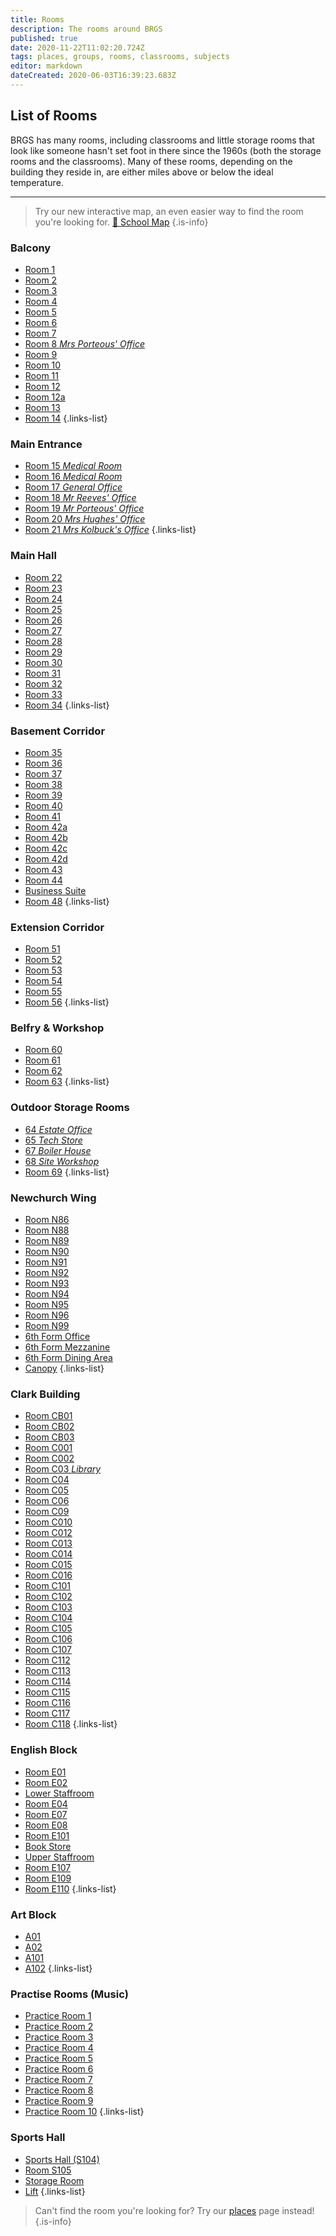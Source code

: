 ```yaml
---
title: Rooms
description: The rooms around BRGS
published: true
date: 2020-11-22T11:02:20.724Z
tags: places, groups, rooms, classrooms, subjects
editor: markdown
dateCreated: 2020-06-03T16:39:23.683Z
---
```


## List of Rooms

BRGS has many rooms, including classrooms and little storage rooms that look like someone hasn't set foot in there since the 1960s (both the storage rooms and the classrooms).
Many of these rooms, depending on the building they reside in, are either miles above or below the ideal temperature.

---
> Try our new interactive map, an even easier way to find the room you're looking for.
> [📌 School Map](/map)
{.is-info}


### Balcony
- [Room 1](/groups/rooms/science/1)
- [Room 2](/groups/rooms/office/2)
- [Room 3](/groups/rooms/science/3)
- [Room 4](/groups/rooms/other/4)
- [Room 5](/groups/rooms/science/5)
- [Room 6](/groups/rooms/other/6)
- [Room 7](/groups/rooms/science/7)
- [Room 8 *Mrs Porteous' Office*](/groups/rooms/office/8)
- [Room 9](/groups/rooms/science/9)
- [Room 10](/groups/rooms/science/10)
- [Room 11](/groups/rooms/science/11)
- [Room 12](/groups/rooms/science/12)
- [Room 12a](/groups/rooms/other/12a)
- [Room 13](/groups/rooms/science/13)
- [Room 14](/groups/rooms/other/14)
{.links-list}
### Main Entrance
- [Room 15 *Medical Room*](/groups/rooms/other/15)
- [Room 16 *Medical Room*](/groups/rooms/other/16)
- [Room 17 *General Office*](/groups/rooms/other/17)
- [Room 18 *Mr Reeves' Office*](/groups/rooms/office/18)
- [Room 19 *Mr Porteous' Office*](/groups/rooms/office/19)
- [Room 20 *Mrs Hughes' Office*](/groups/rooms/office/20)
- [Room 21 *Mrs Kolbuck's Office*](/groups/rooms/office/21)
{.links-list}
### Main Hall
- [Room 22](/groups/rooms/history/22)
- [Room 23](/groups/rooms/history/23)
- [Room 24](/groups/rooms/rs/24)
- [Room 25](/groups/rooms/rs/25)
- [Room 26](/groups/rooms/rs/26)
- [Room 27](/groups/rooms/office/27)
- [Room 28](/groups/rooms/computing/28)
- [Room 29](/groups/rooms/computing/29)
- [Room 30](/groups/rooms/other/30)
- [Room 31](/groups/rooms/history/31)
- [Room 32](/groups/rooms/history/32)
- [Room 33](/groups/rooms/history/33)
- [Room 34](/groups/rooms/history/34)
{.links-list}
### Basement Corridor
- [Room 35](/groups/places/large-staffroom)
- [Room 36](/groups/rooms/office/36)
- [Room 37](/groups/rooms/textiles/37)
- [Room 38](/groups/rooms/computing/38)
- [Room 39](/groups/rooms/food-tech/39)
- [Room 40](/groups/rooms/other/40)
- [Room 41](/groups/rooms/food-tech/41)
- [Room 42a](/groups/rooms/other/42a)
- [Room 42b](/groups/rooms/other/42b)
- [Room 42c](/groups/rooms/other/42c)
- [Room 42d](/groups/rooms/other/42d)
- [Room 43](/groups/places/small-staffroom)
- [Room 44](/groups/places/staff-computer-room)
- [Business Suite](/groups/places/business-suite)
- [Room 48](/groups/rooms/pastoral-suite)
{.links-list}
### Extension Corridor
- [Room 51](/groups/rooms/music/51)
- [Room 52](/groups/rooms/music/52)
- [Room 53](/groups/rooms/music/53)
- [Room 54](/groups/rooms/geography/54)
- [Room 55](/groups/rooms/geography/55)
- [Room 56](/groups/rooms/geography/56)
{.links-list}

### Belfry & Workshop
- [Room 60](/groups/rooms/dt/60)
- [Room 61](/groups/rooms/dt/61)
- [Room 62](/groups/rooms/science/62)
- [Room 63](/groups/rooms/science/63)
{.links-list}
### Outdoor Storage Rooms
- [64 *Estate Office*](/groups/places/estate-office)
- [65 *Tech Store*](/groups/places/tech-store)
- [67 *Boiler House*](/groups/places/boiler-house)
- [68 *Site Workshop*](/groups/places/site-workshop)
- [Room 69](groups/rooms/art/69)
{.links-list}
### Newchurch Wing
- [Room N86](/groups/rooms/other/n86)
- [Room N88](/groups/rooms/computing/n88)
- [Room N89](/groups/rooms/psychology/n89)
- [Room N90](/groups/rooms/psychology/n90)
- [Room N91](/groups/rooms/psychology/n91)
- [Room N92](/groups/rooms/psychology/n92)
- [Room N93](/groups/rooms/other/n93)
- [Room N94](/groups/rooms/drama/94)
- [Room N95](/groups/rooms/other/n95)
- [Room N96](/groups/rooms/pshce/n96)
- [Room N99](/groups/rooms/computing/n99)
- [6th Form Office](/groups/rooms/office/6th-form-office)
- [6th Form Mezzanine](/groups/places/mezzanine)
- [6th Form Dining Area](/groups/places/6th-form-dining-area)
- [Canopy](/groups/places/canopy)
{.links-list}
### Clark Building
- [Room CB01](/groups/rooms/other/cb01)
- [Room CB02](/groups/rooms/other/cb02)
- [Room CB03](/groups/rooms/pshce/cb03)
- [Room C001](/groups/rooms/office/c01)
- [Room C002](/groups/rooms/computing/c02)
- [Room C03 *Library*](/groups/places/library)
- [Room C04](/groups/rooms/mfl/c04)
- [Room C05](/groups/rooms/other/c05)
- [Room C06](/groups/rooms/other/c06)
- [Room C09](/groups/rooms/drama/c09)
- [Room C010](/groups/rooms/other/c010)
- [Room C012](/groups/rooms/maths/c012)
- [Room C013](/groups/rooms/maths/c013)
- [Room C014](/groups/rooms/maths/c014)
- [Room C015](/groups/rooms/maths/c015)
- [Room C016](/groups/rooms/other/c016)
- [Room C101](/groups/rooms/office/c101)
- [Room C102](/groups/rooms/office/c102)
- [Room C103](/groups/rooms/business-studies/c103)
- [Room C104](/groups/rooms/office/c104)
- [Room C105](/groups/rooms/office/c105)
- [Room C106](/groups/rooms/mfl/c106)
- [Room C107](/groups/rooms/mfl/c107)
- [Room C112](/groups/rooms/mfl/c112)
- [Room C113](/groups/rooms/mfl/c113)
- [Room C114](/groups/rooms/maths/c114)
- [Room C115](/groups/rooms/maths/c115)
- [Room C116](/groups/rooms/maths/c116)
- [Room C117](/groups/rooms/maths/c117)
- [Room C118](/groups/rooms/office/c118)
{.links-list}
### English Block
- [Room E01](/groups/rooms/other/e01)
- [Room E02](/groups/rooms/english/e02)
- [Lower Staffroom](/groups/places/lower-english-staff-room)
- [Room E04](/groups/rooms/english/e04)
- [Room E07](/groups/rooms/english/e07)
- [Room E08](/groups/rooms/english/e08)
- [Room E101](/groups/rooms/office/e101)
- [Book Store](/groups/places/book-store)
- [Upper Staffroom](/groups/places/upper-english-staff-room)
- [Room E107](/groups/rooms/english/e107)
- [Room E109](/groups/rooms/english/e109)
- [Room E110](/groups/rooms/computing/e110)
{.links-list}
### Art Block
- [A01](/groups/rooms/art/a01)
- [A02](/groups/rooms/art/a02)
- [A101](/groups/rooms/art/a101)
- [A102](/groups/rooms/art/a102)
{.links-list}
### Practise Rooms (Music)
- [Practice Room 1](/groups/rooms/practice-room/P1)
- [Practice Room 2](/groups/rooms/practice-room/P2)
- [Practice Room 3](/groups/rooms/practice-room/P3)
- [Practice Room 4](/groups/rooms/practice-room/P4)
- [Practice Room 5](/groups/rooms/practice-room/P5)
- [Practice Room 6](/groups/rooms/practice-room/P6)
- [Practice Room 7](/groups/rooms/practice-room/P7)
- [Practice Room 8](/groups/rooms/practice-room/P8)
- [Practice Room 9](/groups/rooms/practice-room/P9)
- [Practice Room 10](/groups/rooms/practice-room/P10)
{.links-list}
### Sports Hall
- [Sports Hall (S104)](/groups/rooms/pe/hall)
- [Room S105](/groups/rooms/pe/s105)
- [Storage Room](/groups/rooms/pe/s103)
- [Lift](/groups/rooms/pe/lift)
{.links-list}


> Can't find the room you're looking for? Try our [places](/groups/places) page instead!
{.is-info}
